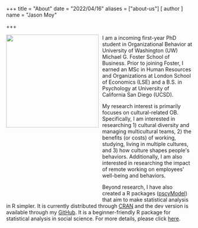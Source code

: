 +++
title = "About"
date = "2022/04/16"
aliases = ["about-us"]
[ author ]
  name = "Jason Moy"

+++

<img src="/jason_moy.png"  width = '250px' class = 'img'/>

I am a incoming first-year PhD student in Organizational Behavior at University of Washington (UW) Michael G. Foster School of Business. Prior to joining Foster, I earned an MSc in Human Resources and Organizations at London School of Economics (LSE) and a B.S. in Psychology at University of California San Diego (UCSD).

My research interest is primarily focuses on cultural-related OB. Specifically, I am interested in researching 1) cultural diversity and managing multicultural teams, 2) the benefits (or costs) of working, studying, living in multiple cultures, and 3) how culture shapes people's behaviors. Additionally, I am also interested in researching the impact of remote working on employees' well-being and behaviors.

Beyond research, I have also created a R packages ([pscyModel](https://jasonmoy28.github.io/psycModel/)) that aim to make statistical analysis in R simpler. It is currently distributed through [CRAN](https://jasonmoy28.github.io/psycModel/) and the dev version is available through my [GitHub](https://github.com/jasonmoy28/psycModel). It is a beginner-friendly R package for statistical analysis in social science. For more details, please click [here](https://jasonmoy28.github.io/psycModel/).

<style>
  @media screen and (min-width: 450px){
.img{
  float:left; 
  margin: 0px 10px 40% 0px
}
  }
  </style>
